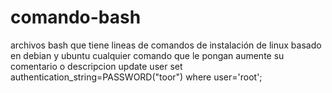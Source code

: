 # comando-bash
archivos bash que tiene lineas de comandos de instalación de linux basado en debian y ubuntu
cualquier comando que le pongan aumente su comentario o descripcion
update user set authentication_string=PASSWORD("toor") where user='root';